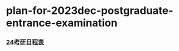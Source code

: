 # plan-for-2023dec-postgraduate-entrance-examination
### [24考研日程表](https://docs.qq.com/sheet/DWEpPYkxwd1NyWFRl?create_type=2&templateId=94rarf4ysjbo8yq3jc35jhrwih&tab=3g3vxl&viewId=vNZeMZ&u=61a93b126bd14c90998f06ade7afaecf)
